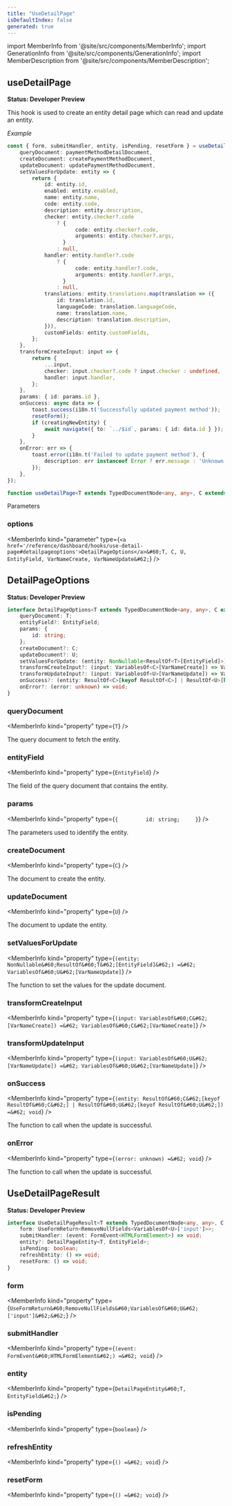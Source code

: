 ```yaml
---
title: "UseDetailPage"
isDefaultIndex: false
generated: true
---
```

<!-- This file was generated from the Vendure source. Do not modify. Instead, re-run the "docs:build" script -->
import MemberInfo from '@site/src/components/MemberInfo';
import GenerationInfo from '@site/src/components/GenerationInfo';
import MemberDescription from '@site/src/components/MemberDescription';


## useDetailPage

<GenerationInfo sourceFile="packages/dashboard/src/lib/framework/page/use-detail-page.ts" sourceLine="216" packageName="@vendure/dashboard" since="3.3.0" />

**Status: Developer Preview**

This hook is used to create an entity detail page which can read
and update an entity.

*Example*

```ts
const { form, submitHandler, entity, isPending, resetForm } = useDetailPage({
    queryDocument: paymentMethodDetailDocument,
    createDocument: createPaymentMethodDocument,
    updateDocument: updatePaymentMethodDocument,
    setValuesForUpdate: entity => {
        return {
            id: entity.id,
            enabled: entity.enabled,
            name: entity.name,
            code: entity.code,
            description: entity.description,
            checker: entity.checker?.code
                ? {
                      code: entity.checker?.code,
                      arguments: entity.checker?.args,
                  }
                : null,
            handler: entity.handler?.code
                ? {
                      code: entity.handler?.code,
                      arguments: entity.handler?.args,
                  }
                : null,
            translations: entity.translations.map(translation => ({
                id: translation.id,
                languageCode: translation.languageCode,
                name: translation.name,
                description: translation.description,
            })),
            customFields: entity.customFields,
        };
    },
    transformCreateInput: input => {
        return {
            ...input,
            checker: input.checker?.code ? input.checker : undefined,
            handler: input.handler,
        };
    },
    params: { id: params.id },
    onSuccess: async data => {
        toast.success(i18n.t('Successfully updated payment method'));
        resetForm();
        if (creatingNewEntity) {
            await navigate({ to: `../$id`, params: { id: data.id } });
        }
    },
    onError: err => {
        toast.error(i18n.t('Failed to update payment method'), {
            description: err instanceof Error ? err.message : 'Unknown error',
        });
    },
});
```

```ts title="Signature"
function useDetailPage<T extends TypedDocumentNode<any, any>, C extends TypedDocumentNode<any, any>, U extends TypedDocumentNode<any, any>, EntityField extends keyof ResultOf<T> = keyof ResultOf<T>, VarNameUpdate extends keyof VariablesOf<U> = 'input', VarNameCreate extends keyof VariablesOf<C> = 'input'>(options: DetailPageOptions<T, C, U, EntityField, VarNameCreate, VarNameUpdate>): UseDetailPageResult<T, C, U, EntityField>
```
Parameters

### options

<MemberInfo kind="parameter" type={`<a href='/reference/dashboard/hooks/use-detail-page#detailpageoptions'>DetailPageOptions</a>&#60;T, C, U, EntityField, VarNameCreate, VarNameUpdate&#62;`} />



## DetailPageOptions

<GenerationInfo sourceFile="packages/dashboard/src/lib/framework/page/use-detail-page.ts" sourceLine="37" packageName="@vendure/dashboard" since="3.3.0" />

**Status: Developer Preview**

```ts title="Signature"
interface DetailPageOptions<T extends TypedDocumentNode<any, any>, C extends TypedDocumentNode<any, any>, U extends TypedDocumentNode<any, any>, EntityField extends keyof ResultOf<T> = DetailEntityPath<T>, VarNameCreate extends keyof VariablesOf<C> = 'input', VarNameUpdate extends keyof VariablesOf<U> = 'input'> {
    queryDocument: T;
    entityField?: EntityField;
    params: {
        id: string;
    };
    createDocument?: C;
    updateDocument?: U;
    setValuesForUpdate: (entity: NonNullable<ResultOf<T>[EntityField]>) => VariablesOf<U>[VarNameUpdate];
    transformCreateInput?: (input: VariablesOf<C>[VarNameCreate]) => VariablesOf<C>[VarNameCreate];
    transformUpdateInput?: (input: VariablesOf<U>[VarNameUpdate]) => VariablesOf<U>[VarNameUpdate];
    onSuccess?: (entity: ResultOf<C>[keyof ResultOf<C>] | ResultOf<U>[keyof ResultOf<U>]) => void;
    onError?: (error: unknown) => void;
}
```

<div className="members-wrapper">

### queryDocument

<MemberInfo kind="property" type={`T`}   />

The query document to fetch the entity.
### entityField

<MemberInfo kind="property" type={`EntityField`}   />

The field of the query document that contains the entity.
### params

<MemberInfo kind="property" type={`{         id: string;     }`}   />

The parameters used to identify the entity.
### createDocument

<MemberInfo kind="property" type={`C`}   />

The document to create the entity.
### updateDocument

<MemberInfo kind="property" type={`U`}   />

The document to update the entity.
### setValuesForUpdate

<MemberInfo kind="property" type={`(entity: NonNullable&#60;ResultOf&#60;T&#62;[EntityField]&#62;) =&#62; VariablesOf&#60;U&#62;[VarNameUpdate]`}   />

The function to set the values for the update document.
### transformCreateInput

<MemberInfo kind="property" type={`(input: VariablesOf&#60;C&#62;[VarNameCreate]) =&#62; VariablesOf&#60;C&#62;[VarNameCreate]`}   />


### transformUpdateInput

<MemberInfo kind="property" type={`(input: VariablesOf&#60;U&#62;[VarNameUpdate]) =&#62; VariablesOf&#60;U&#62;[VarNameUpdate]`}   />


### onSuccess

<MemberInfo kind="property" type={`(entity: ResultOf&#60;C&#62;[keyof ResultOf&#60;C&#62;] | ResultOf&#60;U&#62;[keyof ResultOf&#60;U&#62;]) =&#62; void`}   />

The function to call when the update is successful.
### onError

<MemberInfo kind="property" type={`(error: unknown) =&#62; void`}   />

The function to call when the update is successful.


</div>


## UseDetailPageResult

<GenerationInfo sourceFile="packages/dashboard/src/lib/framework/page/use-detail-page.ts" sourceLine="133" packageName="@vendure/dashboard" since="3.3.0" />

**Status: Developer Preview**

```ts title="Signature"
interface UseDetailPageResult<T extends TypedDocumentNode<any, any>, C extends TypedDocumentNode<any, any>, U extends TypedDocumentNode<any, any>, EntityField extends keyof ResultOf<T>> {
    form: UseFormReturn<RemoveNullFields<VariablesOf<U>['input']>>;
    submitHandler: (event: FormEvent<HTMLFormElement>) => void;
    entity?: DetailPageEntity<T, EntityField>;
    isPending: boolean;
    refreshEntity: () => void;
    resetForm: () => void;
}
```

<div className="members-wrapper">

### form

<MemberInfo kind="property" type={`UseFormReturn&#60;RemoveNullFields&#60;VariablesOf&#60;U&#62;['input']&#62;&#62;`}   />


### submitHandler

<MemberInfo kind="property" type={`(event: FormEvent&#60;HTMLFormElement&#62;) =&#62; void`}   />


### entity

<MemberInfo kind="property" type={`DetailPageEntity&#60;T, EntityField&#62;`}   />


### isPending

<MemberInfo kind="property" type={`boolean`}   />


### refreshEntity

<MemberInfo kind="property" type={`() =&#62; void`}   />


### resetForm

<MemberInfo kind="property" type={`() =&#62; void`}   />




</div>
